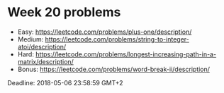 # Week 20 problems

- Easy: https://leetcode.com/problems/plus-one/description/
- Medium: https://leetcode.com/problems/string-to-integer-atoi/description/
- Hard: https://leetcode.com/problems/longest-increasing-path-in-a-matrix/description/
- Bonus: https://leetcode.com/problems/word-break-ii/description/

Deadline: 2018-05-06 23:58:59 GMT+2
